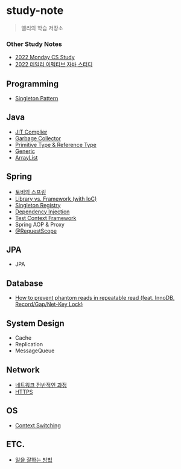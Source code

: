 # study-note

> 엘리의 학습 저장소

### Other Study Notes

- [2022 Monday CS Study](https://github.com/woowacourse-study/2022-Monday-CS-Study)
- [2022 데일리 이펙티브 자바 스터디](https://github.com/woowacourse-study/2022-daily-effective-java)

## Programming

- [Singleton Pattern](https://github.com/woowacourse-study/2022-Monday-CS-Study/blob/main/Design/1.md)

## Java

- [JIT Complier](./java/jit-compiler.md)
- [Garbage Collector](https://github.com/woowacourse-study/2022-Monday-CS-Study/blob/main/Java/2.md)
- [Primitive Type & Reference Type](./java/primitive-reference-type.md)
- [Generic](./java/generic.md)
- [ArrayList](https://github.com/woowacourse-study/2022-Monday-CS-Study/blob/main/Java/40.md)

## Spring

- [토비의 스프링](./spring/toby-spring.md)
- [Library vs. Framework (with IoC)](./spring/library-framework.md)
- [Singleton Registry](./spring/singleton-registry.md)
- [Dependency Injection](./spring/di.md)
- [Test Context Framework](./spring/test-context-framwork.md)
- Spring AOP & Proxy
- [@RequestScope](./spring/request-scope.md)

## JPA

- JPA

## Database

- [How to prevent phantom reads in repeatable read (feat. InnoDB, Record/Gap/Net-Key Lock)](./db/innodb-phantom-read.md)

## System Design

- Cache
- Replication
- MessageQueue

## Network

- [네트워크 전반적인 과정](./network/networking-flow.md)
- [HTTPS](./network/https.md)

## OS

- [Context Switching](https://github.com/woowacourse-study/2022-Monday-CS-Study/blob/main/OperatingSystem/16.md)

## ETC.

- [일을 잘하는 방법](./etc/career.md)
